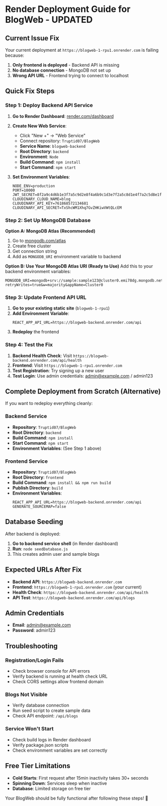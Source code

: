 # Render Deployment Guide for BlogWeb - UPDATED

## Current Issue Fix

Your current deployment at `https://blogweb-1-rpu1.onrender.com` is failing because:
1. **Only frontend is deployed** - Backend API is missing
2. **No database connection** - MongoDB not set up
3. **Wrong API URL** - Frontend trying to connect to localhost

## Quick Fix Steps

### Step 1: Deploy Backend API Service

1. **Go to Render Dashboard**: [render.com/dashboard](https://render.com/dashboard)
2. **Create New Web Service**:
   - Click "New +" → "Web Service"
   - Connect repository: `Truptid07/BlogWeb`
   - **Service Name**: `blogweb-backend`
   - **Root Directory**: `backend`
   - **Environment**: `Node`
   - **Build Command**: `npm install`
   - **Start Command**: `npm start`

3. **Set Environment Variables**:
   ```
   NODE_ENV=production
   PORT=10000
   JWT_SECRET=8f2a9c4d6b1e3f7a5c9d2e8f4a6b9c1d3e7f2a5c8d1e4f7a2c5d8e1f4a7b9c2e5f8a1d4e7f2a5c8d1e4f7a2c
   CLOUDINARY_CLOUD_NAME=blog
   CLOUDINARY_API_KEY=761868572134681
   CLOUDINARY_API_SECRET=TxShcWM1Xhq7GvZHKiwVWtQLcEM
   ```

### Step 2: Set Up MongoDB Database

**Option A: MongoDB Atlas (Recommended)**
1. Go to [mongodb.com/atlas](https://mongodb.com/atlas)
2. Create free cluster
3. Get connection string
4. Add as `MONGODB_URI` environment variable to backend

**Option B: Use Your MongoDB Atlas URI (Ready to Use)**
Add this to your backend environment variables:
```
MONGODB_URI=mongodb+srv://sample:sample123@cluster0.emi78dg.mongodb.net/blogplatform?retryWrites=true&w=majority&appName=Cluster0
```

### Step 3: Update Frontend API URL

1. **Go to your existing static site** (`blogweb-1-rpu1`)
2. **Add Environment Variable**:
   ```
   REACT_APP_API_URL=https://blogweb-backend.onrender.com/api
   ```
3. **Redeploy** the frontend

### Step 4: Test the Fix

1. **Backend Health Check**: Visit `https://blogweb-backend.onrender.com/api/health`
2. **Frontend**: Visit `https://blogweb-1-rpu1.onrender.com`
3. **Test Registration**: Try signing up a new user
4. **Test Login**: Use admin credentials: admin@example.com / admin123

## Complete Deployment from Scratch (Alternative)

If you want to redeploy everything cleanly:

### Backend Service
- **Repository**: `Truptid07/BlogWeb`
- **Root Directory**: `backend`
- **Build Command**: `npm install`
- **Start Command**: `npm start`
- **Environment Variables**: (See Step 1 above)

### Frontend Service  
- **Repository**: `Truptid07/BlogWeb`
- **Root Directory**: `frontend`
- **Build Command**: `npm install && npm run build`
- **Publish Directory**: `build`
- **Environment Variables**:
  ```
  REACT_APP_API_URL=https://blogweb-backend.onrender.com/api
  GENERATE_SOURCEMAP=false
  ```

## Database Seeding

After backend is deployed:
1. **Go to backend service shell** (in Render dashboard)
2. **Run**: `node seedDatabase.js`
3. This creates admin user and sample blogs

## Expected URLs After Fix

- **Backend API**: `https://blogweb-backend.onrender.com`
- **Frontend**: `https://blogweb-1-rpu1.onrender.com` (your current)
- **Health Check**: `https://blogweb-backend.onrender.com/api/health`
- **API Test**: `https://blogweb-backend.onrender.com/api/blogs`

## Admin Credentials

- **Email**: admin@example.com  
- **Password**: admin123

## Troubleshooting

### Registration/Login Fails
- Check browser console for API errors
- Verify backend is running at health check URL
- Check CORS settings allow frontend domain

### Blogs Not Visible
- Verify database connection
- Run seed script to create sample data
- Check API endpoint: `/api/blogs`

### Service Won't Start
- Check build logs in Render dashboard
- Verify package.json scripts
- Check environment variables are set correctly

## Free Tier Limitations

- **Cold Starts**: First request after 15min inactivity takes 30+ seconds
- **Spinning Down**: Services sleep when inactive
- **Database**: Limited storage on free tier

Your BlogWeb should be fully functional after following these steps! 🚀